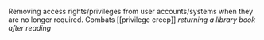 Removing access rights/privileges from user accounts/systems when they are no longer required.
Combats [[privilege creep]]
*returning a library book after reading*
